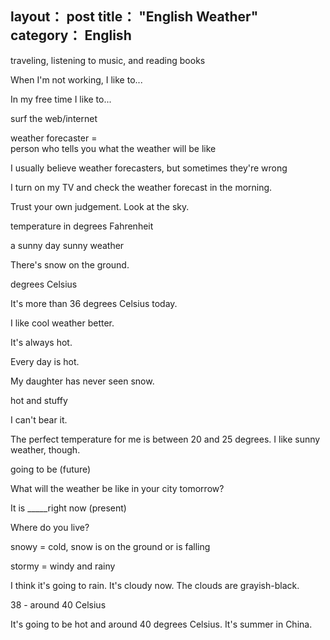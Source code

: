 layout： post
title： "English Weather"
category： English
---

traveling, listening to music, and reading books

When I'm not working, I like to...

In my free time I like to...

surf the web/internet

weather forecaster =  
person who tells you what the weather will be like


I usually believe weather forecasters, but sometimes they're wrong

I turn on my TV and check the weather forecast in the morning.

Trust your own judgement. Look at the sky.

temperature in degrees Fahrenheit

a sunny day
sunny weather

There's snow on the ground.

degrees Celsius

It's more than 36 degrees Celsius today.


I like cool weather better.

It's always hot.

Every day is hot.

My daughter has never seen snow.

hot and stuffy

I can't bear it.

The perfect temperature for me is between 20 and 25 degrees. I like sunny weather, though.

going to be (future)

What will the weather be like in your city tomorrow?

It is _____right now (present)

Where do you live?

snowy =  cold, snow is on the ground or is falling

stormy = windy and rainy



I think it's going to rain. It's cloudy now. The clouds are grayish-black.

38 - around 40 Celsius

It's going to be hot and around 40 degrees Celsius. It's summer in China.






